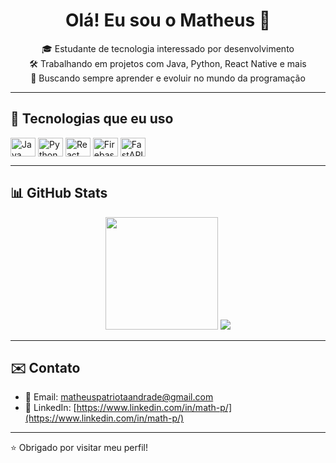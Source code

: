 <h1 align="center">Olá! Eu sou o Matheus 👋</h1>

<p align="center">
  🎓 Estudante de tecnologia interessado por desenvolvimento<br>
  🛠️ Trabalhando em projetos com Java, Python, React Native e mais<br>
  🚀 Buscando sempre aprender e evoluir no mundo da programação
</p>

---

## 🧠 Tecnologias que eu uso

<div style="display: inline_block">
  <img align="center" alt="Java" height="30" width="40" src="https://cdn.jsdelivr.net/gh/devicons/devicon/icons/java/java-original.svg" />
  <img align="center" alt="Python" height="30" width="40" src="https://cdn.jsdelivr.net/gh/devicons/devicon/icons/python/python-original.svg" />
  <img align="center" alt="React" height="30" width="40" src="https://cdn.jsdelivr.net/gh/devicons/devicon/icons/react/react-original.svg" />
  <img align="center" alt="Firebase" height="30" width="40" src="https://cdn.jsdelivr.net/gh/devicons/devicon/icons/firebase/firebase-plain.svg" />
  <img align="center" alt="FastAPI" height="30" width="40" src="https://cdn.jsdelivr.net/gh/devicons/devicon/icons/fastapi/fastapi-original.svg" />
</div>

---

## 📊 GitHub Stats

<div align="center">
  <img height="180em" src="https://github-readme-stats.vercel.app/api?username=Matth-P&show_icons=true&theme=github_dark&include_all_commits=true&count_private=true"/>
  <img src="http://github-profile-summary-cards.vercel.app/api/cards/repos-per-language?username=Matth-P&theme=github_dark"/>
</div>

---

## ✉️ Contato

- 📧 Email: [matheuspatriotaandrade@gmail.com](mailto:matheuspatriotaandrade@gmail.com)
- 💼 LinkedIn: [https://www.linkedin.com/in/math-p/](https://www.linkedin.com/in/math-p/) 

---

⭐️ Obrigado por visitar meu perfil!

